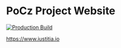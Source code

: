 # PoCz Project Website

[![Production Build](https://github.com/gugazimmermann/pocz-projects-website/actions/workflows/main.yml/badge.svg)](https://github.com/gugazimmermann/pocz-projects-website/actions/workflows/main.yml)

<https://www.iustitia.io>
